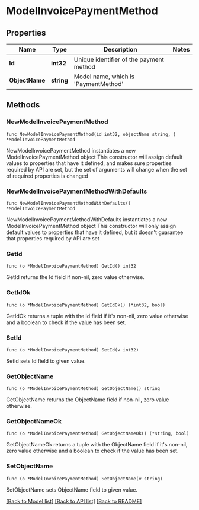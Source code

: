 # ModelInvoicePaymentMethod

## Properties

Name | Type | Description | Notes
------------ | ------------- | ------------- | -------------
**Id** | **int32** | Unique identifier of the payment method | 
**ObjectName** | **string** | Model name, which is &#39;PaymentMethod&#39; | 

## Methods

### NewModelInvoicePaymentMethod

`func NewModelInvoicePaymentMethod(id int32, objectName string, ) *ModelInvoicePaymentMethod`

NewModelInvoicePaymentMethod instantiates a new ModelInvoicePaymentMethod object
This constructor will assign default values to properties that have it defined,
and makes sure properties required by API are set, but the set of arguments
will change when the set of required properties is changed

### NewModelInvoicePaymentMethodWithDefaults

`func NewModelInvoicePaymentMethodWithDefaults() *ModelInvoicePaymentMethod`

NewModelInvoicePaymentMethodWithDefaults instantiates a new ModelInvoicePaymentMethod object
This constructor will only assign default values to properties that have it defined,
but it doesn't guarantee that properties required by API are set

### GetId

`func (o *ModelInvoicePaymentMethod) GetId() int32`

GetId returns the Id field if non-nil, zero value otherwise.

### GetIdOk

`func (o *ModelInvoicePaymentMethod) GetIdOk() (*int32, bool)`

GetIdOk returns a tuple with the Id field if it's non-nil, zero value otherwise
and a boolean to check if the value has been set.

### SetId

`func (o *ModelInvoicePaymentMethod) SetId(v int32)`

SetId sets Id field to given value.


### GetObjectName

`func (o *ModelInvoicePaymentMethod) GetObjectName() string`

GetObjectName returns the ObjectName field if non-nil, zero value otherwise.

### GetObjectNameOk

`func (o *ModelInvoicePaymentMethod) GetObjectNameOk() (*string, bool)`

GetObjectNameOk returns a tuple with the ObjectName field if it's non-nil, zero value otherwise
and a boolean to check if the value has been set.

### SetObjectName

`func (o *ModelInvoicePaymentMethod) SetObjectName(v string)`

SetObjectName sets ObjectName field to given value.



[[Back to Model list]](../README.md#documentation-for-models) [[Back to API list]](../README.md#documentation-for-api-endpoints) [[Back to README]](../README.md)


